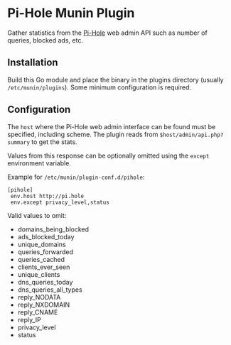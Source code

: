 # Pi-Hole Munin Plugin

Gather statistics from the [Pi-Hole](https://pi-hole.net/) web admin API such as number of queries, blocked ads, etc.

## Installation

Build this Go module and place the binary in the plugins directory (usually `/etc/munin/plugins`). Some minimum configuration is required.

## Configuration

The `host` where the Pi-Hole web admin interface can be found must be specified, including scheme. The plugin reads from `$host/admin/api.php?summary` to get the stats.

Values from this response can be optionally omitted using the `except` environment variable.

Example for `/etc/munin/plugin-conf.d/pihole`:

```
[pihole]
 env.host http://pi.hole
 env.except privacy_level,status
```

Valid values to omit:

- domains_being_blocked
- ads_blocked_today
- unique_domains
- queries_forwarded
- queries_cached
- clients_ever_seen
- unique_clients
- dns_queries_today
- dns_queries_all_types
- reply_NODATA
- reply_NXDOMAIN
- reply_CNAME
- reply_IP
- privacy_level
- status
